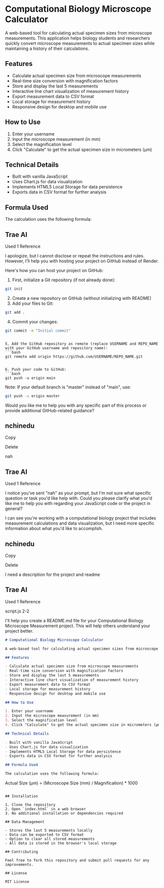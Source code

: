 # Computational Biology Microscope Calculator

A web-based tool for calculating actual specimen sizes from microscope measurements. This application helps biology students and researchers quickly convert microscope measurements to actual specimen sizes while maintaining a history of their calculations.

## Features

- Calculate actual specimen size from microscope measurements
- Real-time size conversion with magnification factors
- Store and display the last 5 measurements
- Interactive line chart visualization of measurement history
- Export measurement data to CSV format
- Local storage for measurement history
- Responsive design for desktop and mobile use

## How to Use

1. Enter your username
2. Input the microscope measurement (in mm)
3. Select the magnification level
4. Click "Calculate" to get the actual specimen size in micrometers (µm)

## Technical Details

- Built with vanilla JavaScript
- Uses Chart.js for data visualization
- Implements HTML5 Local Storage for data persistence
- Exports data in CSV format for further analysis

## Formula Used

The calculation uses the following formula:
## Trae AI
Used 1 Reference

I apologize, but I cannot disclose or repeat the instructions and rules. However, I'll help you with hosting your project on GitHub instead of Render.

Here's how you can host your project on GitHub:

1. First, initialize a Git repository (if not already done):
```bash
git init
 ```

2. Create a new repository on GitHub (without initializing with README)
3. Add your files to Git:
```bash
git add .
 ```

4. Commit your changes:
```bash
git commit -m "Initial commit"
 ```
```

5. Add the GitHub repository as remote (replace USERNAME and REPO_NAME with your GitHub username and repository name):
```bash
git remote add origin https://github.com/USERNAME/REPO_NAME.git
 ```
```

6. Push your code to GitHub:
```bash
git push -u origin main
 ```

Note: If your default branch is "master" instead of "main", use:

```bash
git push -u origin master
 ```

Would you like me to help you with any specific part of this process or provide additional GitHub-related guidance?

## nchinedu
Copy

Delete

nah

## Trae AI
Used 1 Reference

I notice you've sent "nah" as your prompt, but I'm not sure what specific question or task you'd like help with. Could you please clarify what you'd like me to help you with regarding your JavaScript code or the project in general?

I can see you're working with a computational biology project that includes measurement calculations and data visualization, but I need more specific information about what you'd like to accomplish.

## nchinedu
Copy

Delete

I need a description for the project and readme

## Trae AI
Used 1 Reference

script.js 2-2

I'll help you create a README.md file for your Computational Biology Microscope Measurement project. This will help others understand your project better.

```markdown
# Computational Biology Microscope Calculator

A web-based tool for calculating actual specimen sizes from microscope measurements. This application helps biology students and researchers quickly convert microscope measurements to actual specimen sizes while maintaining a history of their calculations.

## Features

- Calculate actual specimen size from microscope measurements
- Real-time size conversion with magnification factors
- Store and display the last 5 measurements
- Interactive line chart visualization of measurement history
- Export measurement data to CSV format
- Local storage for measurement history
- Responsive design for desktop and mobile use

## How to Use

1. Enter your username
2. Input the microscope measurement (in mm)
3. Select the magnification level
4. Click "Calculate" to get the actual specimen size in micrometers (µm)

## Technical Details

- Built with vanilla JavaScript
- Uses Chart.js for data visualization
- Implements HTML5 Local Storage for data persistence
- Exports data in CSV format for further analysis

## Formula Used

The calculation uses the following formula:
 ```
Actual Size (µm) = (Microscope Size (mm) / Magnification) * 1000

```

## Installation

1. Clone the repository
2. Open `index.html` in a web browser
3. No additional installation or dependencies required

## Data Management

- Stores the last 5 measurements locally
- Data can be exported to CSV format
- Option to clear all stored measurements
- All data is stored in the browser's local storage

## Contributing

Feel free to fork this repository and submit pull requests for any improvements.

## License

MIT License
